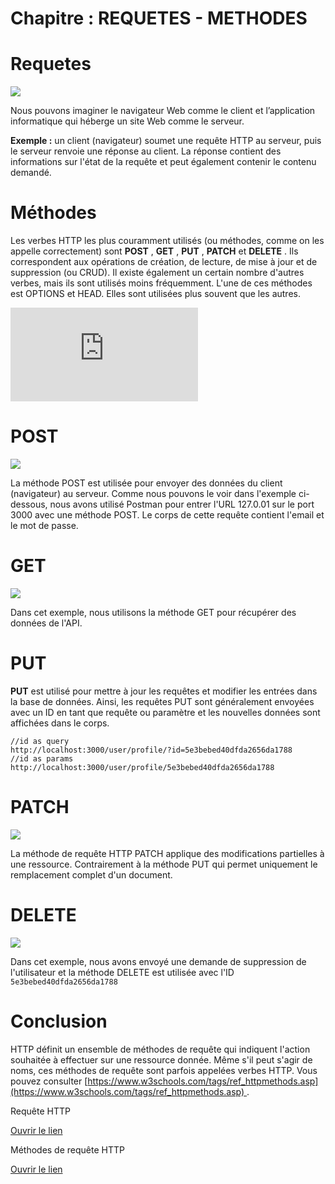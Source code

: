 # Chapitre : REQUETES - METHODES


# Requetes

![](https://i.imgur.com/pqYaAp5.png)

Nous pouvons imaginer le navigateur Web comme le client et l’application informatique qui héberge un site Web comme le serveur.

**Exemple :** un client (navigateur) soumet une requête HTTP au serveur, puis le serveur renvoie une réponse au client.
La réponse contient des informations sur l'état de la requête et peut également contenir le contenu demandé.

# Méthodes

Les verbes HTTP les plus couramment utilisés (ou méthodes, comme on les appelle correctement) sont **POST** , **GET** , **PUT** , **PATCH** et **DELETE** . Ils correspondent aux opérations de création, de lecture, de mise à jour et de suppression (ou CRUD). Il existe également un certain nombre d'autres verbes, mais ils sont utilisés moins fréquemment. L'une de ces méthodes est OPTIONS et HEAD. Elles sont utilisées plus souvent que les autres.

<iframe allowfullscreen="true" frameborder="0" src="https://www.youtube.com/embed/loNGJMMMD-A?list=PL-w_yrNy8uTaWNAYCFoyW0C0zPm4S9b3v"></iframe>

# POST

![](https://i.imgur.com/LMkbb5i.png)

La méthode POST est utilisée pour envoyer des données du client (navigateur) au serveur. Comme nous pouvons le voir dans l'exemple ci-dessous, nous avons utilisé Postman pour entrer l'URL 127.0.01 sur le port 3000 avec une méthode POST. Le corps de cette requête contient l'email et le mot de passe.

# GET

![](https://i.imgur.com/UNvkaIY.png)

Dans cet exemple, nous utilisons la méthode GET pour récupérer des données de l'API.

# PUT

**PUT** est utilisé pour mettre à jour les requêtes et modifier les entrées dans la base de données. Ainsi, les requêtes PUT sont généralement envoyées avec un ID en tant que requête ou paramètre et les nouvelles données sont affichées dans le corps.

```
//id as query
http://localhost:3000/user/profile/?id=5e3bebed40dfda2656da1788
//id as params
http://localhost:3000/user/profile/5e3bebed40dfda2656da1788
```

# PATCH

![](https://i.imgur.com/TAoEDv9.png)

La méthode de requête HTTP PATCH applique des modifications partielles à une ressource.
Contrairement à la méthode PUT qui permet uniquement le remplacement complet d'un document.

# DELETE

![](https://i.imgur.com/LTGlR2v.png)

Dans cet exemple, nous avons envoyé une demande de suppression de l'utilisateur et la méthode DELETE est utilisée avec l'ID `5e3bebed40dfda2656da1788`

# Conclusion

HTTP définit un ensemble de méthodes de requête qui indiquent l'action souhaitée à effectuer sur une ressource donnée. Même s'il peut s'agir de noms, ces méthodes de requête sont parfois appelées verbes HTTP. Vous pouvez consulter [https://www.w3schools.com/tags/ref_httpmethods.asp](https://www.w3schools.com/tags/ref_httpmethods.asp) .


Requête HTTP

[Ouvrir le lien](https://doc.4d.com/4Dv17/4D/17.4/HTTP-Request.301-4882428.fr.html#:~:text=La%20commande%20HTTP%20Request%20permet,la%20r%C3%A9ponse%20du%20serveur%20HTTP.&text=(*)%20Lors%20des%20requ%C3%AAtes%20https,r%C3%A9f%C3%A9rer%20%C3%A0%20la%20RFC%202732.)

Méthodes de requête HTTP

[Ouvrir le lien](https://rapidapi.com/blog/api-glossary/http-request-methods/)
